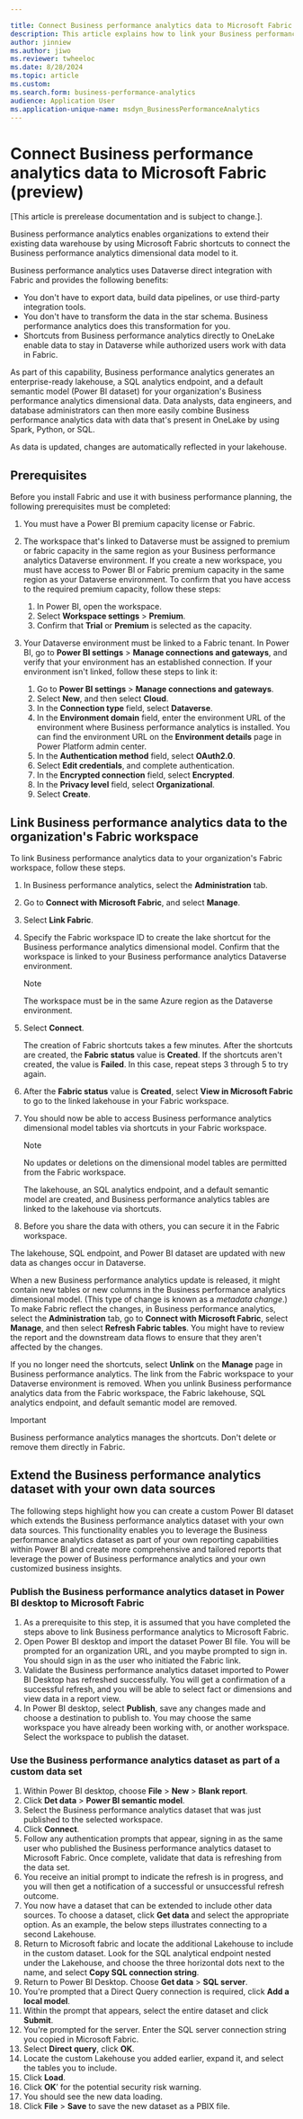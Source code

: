 ```yaml
---

title: Connect Business performance analytics data to Microsoft Fabric (preview)
description: This article explains how to link your Business performance analytics data to Microsoft Fabric.
author: jinniew
ms.author: jiwo
ms.reviewer: twheeloc 
ms.date: 8/28/2024
ms.topic: article
ms.custom:
ms.search.form: business-performance-analytics
audience: Application User
ms.application-unique-name: msdyn_BusinessPerformanceAnalytics
---
```


# Connect Business performance analytics data to Microsoft Fabric (preview)

[This article is prerelease documentation and is subject to change.].

Business performance analytics enables organizations to extend their existing data warehouse by using Microsoft Fabric shortcuts to connect the Business performance analytics dimensional data model to it.

Business performance analytics uses Dataverse direct integration with Fabric and provides the following benefits:

- You don't have to export data, build data pipelines, or use third-party integration tools.
- You don't have to transform the data in the star schema. Business performance analytics does this transformation for you.
- Shortcuts from Business performance analytics directly to OneLake enable data to stay in Dataverse while authorized users work with data in Fabric.

As part of this capability, Business performance analytics generates an enterprise-ready lakehouse, a SQL analytics endpoint, and a default semantic model (Power BI dataset) for your organization's Business performance analytics dimensional data. Data analysts, data engineers, and database administrators can then more easily combine Business performance analytics data with data that's present in OneLake by using Spark, Python, or SQL.

As data is updated, changes are automatically reflected in your lakehouse.

## Prerequisites

Before you install Fabric and use it with business performance planning, the following prerequisites must be completed:

1. You must have a Power BI premium capacity license or Fabric.
2. The workspace that's linked to Dataverse must be assigned to premium or fabric capacity in the same region as your Business performance analytics Dataverse environment. If you create a new workspace, you must have access to Power BI or Fabric premium capacity in the same region as your Dataverse environment. To confirm that you have access to the required premium capacity, follow these steps:

    1. In Power BI, open the workspace.
    2. Select **Workspace settings** \> **Premium**.
    3. Confirm that **Trial** or **Premium** is selected as the capacity.

3. Your Dataverse environment must be linked to a Fabric tenant. In Power BI, go to **Power BI settings** \> **Manage connections and gateways**, and verify that your environment has an established connection. If your environment isn't linked, follow these steps to link it:

    1. Go to **Power BI settings** \> **Manage connections and gateways**.
    2. Select **New**, and then select **Cloud**.
    3. In the **Connection type** field, select **Dataverse**.
    4. In the **Environment domain** field, enter the environment URL of the environment where Business performance analytics is installed. You can find the environment URL on the **Environment details** page in Power Platform admin center.
    5. In the **Authentication method** field, select **OAuth2.0**.
    6. Select **Edit credentials**, and complete authentication.
    7. In the **Encrypted connection** field, select **Encrypted**.
    8. In the **Privacy level** field, select **Organizational**.
    9. Select **Create**.

## Link Business performance analytics data to the organization's Fabric workspace

To link Business performance analytics data to your organization's Fabric workspace, follow these steps.

1. In Business performance analytics, select the **Administration** tab.
2. Go to **Connect with Microsoft Fabric**, and select **Manage**.
3. Select **Link Fabric**.
4. Specify the Fabric workspace ID to create the lake shortcut for the Business performance analytics dimensional model. Confirm that the workspace is linked to your Business performance analytics Dataverse environment.

    > [!NOTE]
    > The workspace must be in the same Azure region as the Dataverse environment.

5. Select **Connect**.

    The creation of Fabric shortcuts takes a few minutes. After the shortcuts are created, the **Fabric status** value is **Created**. If the shortcuts aren't created, the value is **Failed**. In this case, repeat steps 3 through 5 to try again.

6. After the **Fabric status** value is **Created**, select **View in Microsoft Fabric** to go to the linked lakehouse in your Fabric workspace.
7. You should now be able to access Business performance analytics dimensional model tables via shortcuts in your Fabric workspace.

    > [!NOTE]
    > No updates or deletions on the dimensional model tables are permitted from the Fabric workspace.

    The lakehouse, an SQL analytics endpoint, and a default semantic model are created, and Business performance analytics tables are linked to the lakehouse via shortcuts.

8. Before you share the data with others, you can secure it in the Fabric workspace.

The lakehouse, SQL endpoint, and Power BI dataset are updated with new data as changes occur in Dataverse.

When a new Business performance analytics update is released, it might contain new tables or new columns in the Business performance analytics dimensional model. (This type of change is known as a *metadata change*.) To make Fabric reflect the changes, in Business performance analytics, select the **Administration** tab, go to **Connect with Microsoft Fabric**, select **Manage**, and then select **Refresh Fabric tables**. You might have to review the report and the downstream data flows to ensure that they aren't affected by the changes.

If you no longer need the shortcuts, select **Unlink** on the **Manage** page in Business performance analytics. The link from the Fabric workspace to your Dataverse environment is removed. When you unlink Business performance analytics data from the Fabric workspace, the Fabric lakehouse, SQL analytics endpoint, and default semantic model are removed.

> [!IMPORTANT]
> Business performance analytics manages the shortcuts. Don't delete or remove them directly in Fabric.
 
## Extend the Business performance analytics dataset with your own data sources

The following steps highlight how you can create a custom Power BI dataset which extends the Business performance analytics dataset with your own data sources. This functionality enables you to leverage the Business performance analytics dataset as part of your own reporting capabilities within Power BI and create more comprehensive and tailored reports that leverage the power of Business performance analytics and your own customized business insights.

### Publish the Business performance analytics dataset in Power BI desktop to Microsoft Fabric 

1. As a prerequisite to this step, it is assumed that you have completed the steps above to link Business performance analytics to Microsoft Fabric.
2. Open Power BI desktop and import the dataset Power BI file. You will be prompted for an organization URL, and you maybe prompted to sign in. You should sign in as the user who initiated the Fabric link.
3. Validate the Business performance analytics dataset imported to Power BI Desktop has refreshed successfully. You will get a confirmation of a successful refresh, and you will be able to select fact or dimensions and view data in a report view.
4. In Power BI desktop, select **Publish**, save any changes made and choose a destination to publish to. You may choose the same workspace you have already been working with, or another workspace. Select the workspace to publish the dataset. 

### Use the Business performance analytics dataset as part of a custom data set 

1. Within Power BI desktop, choose **File** > **New** > **Blank report**. 
2. Click **Det data** > **Power BI semantic model**.
3. Select the Business performance analytics dataset that was just published to the selected workspace.
4. Click **Connect**. 
5. Follow any authentication prompts that appear, signing in as the same user who published the Business performance analytics dataset to Microsoft Fabric. Once complete, validate that data is refreshing from the data set.  
6. You receive an initial prompt to indicate the refresh is in progress, and you will then get a notification of a successful or unsuccessful refresh outcome. 
7. You now have a dataset that can be extended to include other data sources. To choose a dataset, click **Get data** and select the appropriate option. As an example, the below steps illustrates connecting to a second Lakehouse. 
8. Return to Microsoft fabric and locate the additional Lakehouse to include in the custom dataset. Look for the SQL analytical endpoint nested under the Lakehouse, and choose the three horizontal dots next to the name, and select **Copy SQL connection string**. 
9. Return to Power BI Desktop. Choose **Get data** > **SQL server**. 
10. You're prompted that a Direct Query connection is required, click **Add a local model**. 
11. Within the prompt that appears, select the entire dataset and click **Submit**. 
12. You're prompted for the server. Enter the SQL server connection string you copied in Microsoft Fabric. 
13. Select **Direct query**, click **OK**. 
14. Locate the custom Lakehouse you added earlier, expand it, and select the tables you to include.
15. Click **Load**.
16. Click **OK**’ for the potential security risk warning.
17. You should see the new data loading.
18. Click **File** > **Save** to save the new dataset as a PBIX file. 
